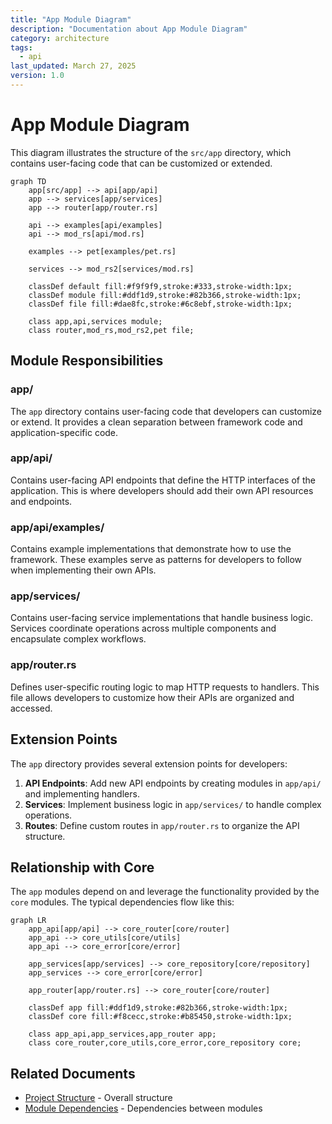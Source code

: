 ```yaml
---
title: "App Module Diagram"
description: "Documentation about App Module Diagram"
category: architecture
tags:
  - api
last_updated: March 27, 2025
version: 1.0
---
```

# App Module Diagram

This diagram illustrates the structure of the `src/app` directory, which contains user-facing code that can be customized or extended.

```mermaid
graph TD
    app[src/app] --> api[app/api]
    app --> services[app/services]
    app --> router[app/router.rs]
    
    api --> examples[api/examples]
    api --> mod_rs[api/mod.rs]
    
    examples --> pet[examples/pet.rs]
    
    services --> mod_rs2[services/mod.rs]
    
    classDef default fill:#f9f9f9,stroke:#333,stroke-width:1px;
    classDef module fill:#ddf1d9,stroke:#82b366,stroke-width:1px;
    classDef file fill:#dae8fc,stroke:#6c8ebf,stroke-width:1px;
    
    class app,api,services module;
    class router,mod_rs,mod_rs2,pet file;
```

## Module Responsibilities

### app/
The `app` directory contains user-facing code that developers can customize or extend. It provides a clean separation between framework code and application-specific code.

### app/api/
Contains user-facing API endpoints that define the HTTP interfaces of the application. This is where developers should add their own API resources and endpoints.

### app/api/examples/
Contains example implementations that demonstrate how to use the framework. These examples serve as patterns for developers to follow when implementing their own APIs.

### app/services/
Contains user-facing service implementations that handle business logic. Services coordinate operations across multiple components and encapsulate complex workflows.

### app/router.rs
Defines user-specific routing logic to map HTTP requests to handlers. This file allows developers to customize how their APIs are organized and accessed.

## Extension Points

The `app` directory provides several extension points for developers:

1. **API Endpoints**: Add new API endpoints by creating modules in `app/api/` and implementing handlers.
2. **Services**: Implement business logic in `app/services/` to handle complex operations.
3. **Routes**: Define custom routes in `app/router.rs` to organize the API structure.

## Relationship with Core

The `app` modules depend on and leverage the functionality provided by the `core` modules. The typical dependencies flow like this:

```mermaid
graph LR
    app_api[app/api] --> core_router[core/router]
    app_api --> core_utils[core/utils]
    app_api --> core_error[core/error]
    
    app_services[app/services] --> core_repository[core/repository]
    app_services --> core_error[core/error]
    
    app_router[app/router.rs] --> core_router[core/router]
    
    classDef app fill:#ddf1d9,stroke:#82b366,stroke-width:1px;
    classDef core fill:#f8cecc,stroke:#b85450,stroke-width:1px;
    
    class app_api,app_services,app_router app;
    class core_router,core_utils,core_error,core_repository core;
``` 

## Related Documents
- [Project Structure](../project-structure.md) - Overall structure
- [Module Dependencies](../module-dependencies.md) - Dependencies between modules

